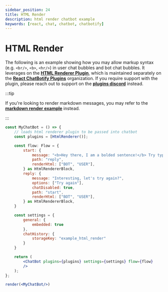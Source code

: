 ```yaml
---
sidebar_position: 24
title: HTML Render
description: html render chatbot example
keywords: [react, chat, chatbot, chatbotify]
---
```


# HTML Render

The following is an example showing how you may allow markup syntax (e.g. `<br/>`, `<b>`, `<hr/>`) in user chat bubbles and bot chat bubbles. It leverages on the [**HTML Renderer Plugin**](https://www.npmjs.com/package/@rcb-plugins/html-renderer), which is maintained separately on the [**React ChatBotify Plugins**](https://github.com/orgs/React-ChatBotify-Plugins) organization. If you require support with the plugin, please reach out to support on the [**plugins discord**](https://discord.gg/J6pA4v3AMW) instead.

:::tip

If you're looking to render markdown messages, you may refer to the [**markdown render example**](/docs/examples/markdown_render.md) instead.

:::

```jsx live noInline title=MyChatBot.js
const MyChatBot = () => {
	// loads html renderer plugin to be passed into chatbot
	const plugins = [HtmlRenderer()];

	const flow: Flow = {
		start: {
			message: "<b>Hey there, I am a bolded sentence!</b> Try typing a bolded message to me!",
			path: "reply",
			renderHtml: ["BOT", "USER"],
		} as HtmlRendererBlock,
		reply: {
			message: "Interesting, let's try again?",
			options: ["Try again"],
			chatDisabled: true,
			path: "start",
			renderHtml: ["BOT", "USER"],
		} as HtmlRendererBlock,
	}

	const settings = {
		general: {
			embedded: true
		},
		chatHistory: {
			storageKey: "example_html_render"
		}
	}

	return (
		<ChatBot plugins={plugins} settings={settings} flow={flow}
		/>
	);
};

render(<MyChatBot/>)
```